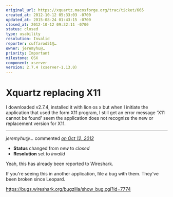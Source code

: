 ```yaml
---
original_url: https://xquartz.macosforge.org/trac/ticket/665
created_at: 2012-10-12 05:33:03 -0700
updated_at: 2015-08-24 01:43:15 -0700
closed_at: 2012-10-12 09:32:11 -0700
status: closed
type: usability
resolution: Invalid
reporter: cuffarod51@…
owner: jeremyhu@…
priority: Important
milestone: OSX
component: xserver
version: 2.7.4 (xserver-1.13.0)
---
```


Xquartz replacing X11
=====================


I downloaded v2.7.4, installed it with lion os x but when I initiate the application that used the form X11 program, I still get an error message 'X11 cannot be found' seem the application does not recognize the new or replacement version for X11.



---

*jeremyhu@…* commented *[on Oct 12, 2012](https://xquartz.macosforge.org/trac/ticket/665#comment:1 "October 12, 2012 at 9:32 AM PDT")*

-   **Status** changed from *new* to *closed*
-   **Resolution** set to *invalid*

Yeah, this has already been reported to Wireshark.

If you're seeing this in another application, file a bug with them. They've been broken since Leopard.

<https://bugs.wireshark.org/bugzilla/show_bug.cgi?id=7774>




